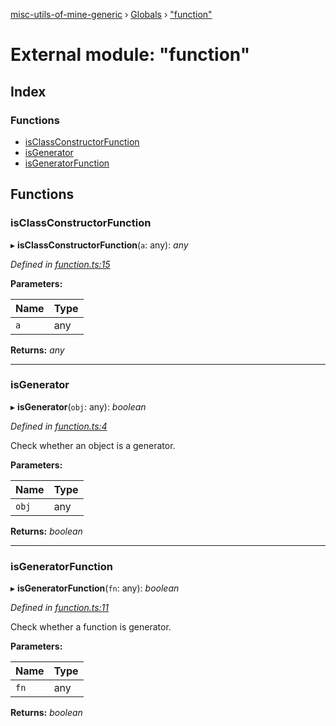 [misc-utils-of-mine-generic](../README.md) › [Globals](../globals.md) › ["function"](_function_.md)

# External module: "function"

## Index

### Functions

* [isClassConstructorFunction](_function_.md#isclassconstructorfunction)
* [isGenerator](_function_.md#isgenerator)
* [isGeneratorFunction](_function_.md#isgeneratorfunction)

## Functions

###  isClassConstructorFunction

▸ **isClassConstructorFunction**(`a`: any): *any*

*Defined in [function.ts:15](https://github.com/cancerberoSgx/misc-utils-of-mine/blob/c59015f/misc-utils-of-mine-generic/src/function.ts#L15)*

**Parameters:**

Name | Type |
------ | ------ |
`a` | any |

**Returns:** *any*

___

###  isGenerator

▸ **isGenerator**(`obj`: any): *boolean*

*Defined in [function.ts:4](https://github.com/cancerberoSgx/misc-utils-of-mine/blob/c59015f/misc-utils-of-mine-generic/src/function.ts#L4)*

Check whether an object is a generator.

**Parameters:**

Name | Type |
------ | ------ |
`obj` | any |

**Returns:** *boolean*

___

###  isGeneratorFunction

▸ **isGeneratorFunction**(`fn`: any): *boolean*

*Defined in [function.ts:11](https://github.com/cancerberoSgx/misc-utils-of-mine/blob/c59015f/misc-utils-of-mine-generic/src/function.ts#L11)*

Check whether a function is generator.

**Parameters:**

Name | Type |
------ | ------ |
`fn` | any |

**Returns:** *boolean*
